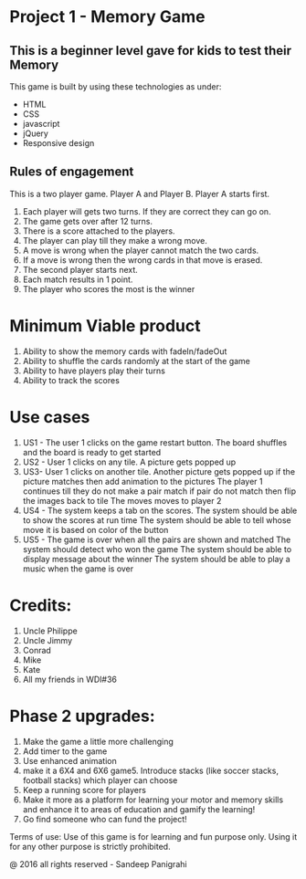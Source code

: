 # Project 1 - Memory Game
## This is a beginner level gave for kids to test their Memory

This game is built by using these technologies as under:
* HTML
* CSS
* javascript
* jQuery
* Responsive design

## Rules of engagement

This is a two player game. Player A and Player B. Player A starts first.

1. Each player will gets two turns. If they are correct they can go on.
3. The game gets over after 12 turns.
4. There is a score attached to the players.
5. The player can play till they make a wrong move.
6. A move is wrong when the player cannot match the two cards.
7. If a move is wrong then the wrong cards in that move is erased.
7. The second player starts next.
9. Each match results in 1 point.
10. The player who scores the most is the winner


# Minimum Viable product
1. Ability to show the memory cards with fadeIn/fadeOut
3. Ability to shuffle the cards randomly at the start of the game
4. Ability to have players play their turns
5. Ability to track the scores

# Use cases

1. US1 - The user 1 clicks on the game restart button.
The board shuffles and the board is ready to get started
2. US2 - User 1 clicks on any tile. A picture gets popped up
3. US3- User 1 clicks on another tile. Another picture gets popped up
if the picture matches then add animation to the pictures
The player 1 continues till they do not make a pair match
if pair do not match then flip the images back to tile
The moves moves to player 2
4. US4 - The system keeps a tab on the scores.
The system should be able to show the scores at run time
The system should be able to tell whose move it is based on color of the button
5. US5 - The game is over when all the pairs are shown and matched
The system should detect who won the game
The system should be able to display message about the winner
The system should be able to play a music when the game is over

# Credits:
1. Uncle Philippe
2. Uncle Jimmy
3. Conrad
4. Mike
5. Kate
6. All my friends in WDI#36

# Phase 2 upgrades:
1. Make the game a little more challenging
2. Add timer to the game
3. Use enhanced animation
4. make it a 6X4 and 6X6 game5. Introduce stacks (like soccer stacks, football stacks) which player can choose
5. Keep a running score for players
6. Make it more as a platform for learning your motor and memory skills and enhance it to areas of education and gamify the learning!
7. Go find someone who can fund the project!

Terms of use:
Use of this game is for learning and fun purpose only. Using it for any other purpose is strictly prohibited.

@ 2016 all rights reserved - Sandeep Panigrahi
